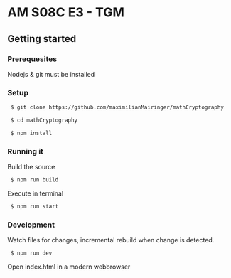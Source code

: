 # AM S08C E3 - TGM

## Getting started

### Prerequesites

Nodejs & git must be installed

### Setup

```bash
 $ git clone https://github.com/maximilianMairinger/mathCryptography
```

```bash
 $ cd mathCryptography
```


```bash
 $ npm install
```

### Running it

Build the source

```bash
 $ npm run build
```

Execute in terminal

```bash
 $ npm run start
```

### Development

Watch files for changes, incremental rebuild when change is detected.

```bash
 $ npm run dev
```

Open index.html in a modern webbrowser
